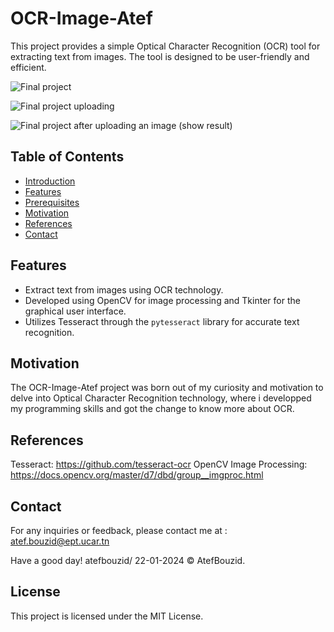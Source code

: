 # OCR-Image-Atef

This project provides a simple Optical Character Recognition (OCR) tool for extracting text from images. The tool is designed to be user-friendly and efficient.

![Final project](https://github.com/atefbouzid/OCR-Image-Project/assets/122903316/0457f25f-f6bc-4529-a70d-7f1f47bf224c)

![Final project uploading](https://github.com/atefbouzid/OCR-Image-Project/assets/122903316/8154e572-0851-4c65-be82-1519c43fa09c)

![Final project after uploading an image (show result)](https://github.com/atefbouzid/OCR-Image-Project/assets/122903316/8ae9bfe4-b32e-45e1-8263-b38790c14d31)

## Table of Contents

- [Introduction](#introduction)
- [Features](#features)
- [Prerequisites](#prerequisites)
- [Motivation](#motivation)
- [References](#references)
- [Contact](#contact)



## Features

- Extract text from images using OCR technology.
- Developed using OpenCV for image processing and Tkinter for the graphical user interface.
- Utilizes Tesseract through the `pytesseract` library for accurate text recognition.

##  Motivation
The OCR-Image-Atef project was born out of my curiosity and motivation to delve into Optical Character Recognition technology, where i developped my programming skills and got the change to know more about OCR.

## References
Tesseract: https://github.com/tesseract-ocr
OpenCV Image Processing: https://docs.opencv.org/master/d7/dbd/group__imgproc.html


## Contact

For any inquiries or feedback, please contact me at : atef.bouzid@ept.ucar.tn 

Have a good day!
atefbouzid/ 22-01-2024 © AtefBouzid.

## License
This project is licensed under the MIT License.
